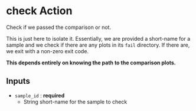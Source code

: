 # check Action

Check if we passed the comparison or not.

This is just here to isolate it. 
Essentially, we are provided a short-name for a sample and we check if there are any plots in its `fail` directory. 
If there are, we exit with a non-zero exit code.

**This depends entirely on knowing the path to the comparison plots.**

## Inputs

- `sample_id` : **required**
  - String short-name for the sample to check

